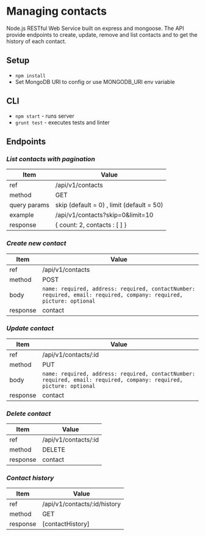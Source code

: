 # Managing contacts

Node.js RESTful Web Service built on express and mongoose. The API provide endpoints 
to create, update, remove and list contacts and to get the history of each contact.

## Setup
 - `npm install`
 - Set MongoDB URI to config or use MONGODB_URI env variable

## CLI

- `npm start` - runs server
- `grunt test` - executes tests and linter

## Endpoints

### _List contacts with pagination_
| Item     | Value    |
| --------|---------|
|ref | /api/v1/contacts|
| method | GET|
| query params | skip (default = 0) , limit (default = 50) |
| example | /api/v1/contacts?skip=0&limit=10 |
| response | { count: 2, contacts : [ ] }|

### _Create new contact_
| Item     | Value    |
| --------|---------|
|ref | /api/v1/contacts|
| method | POST|
| body | `name: required, address: required, contactNumber: required, email: required, company: required, picture: optional` |
| response | contact |

### _Update contact_
| Item     | Value    |
| --------|---------|
|ref | /api/v1/contacts/:id|
| method | PUT|
| body | `name: required, address: required, contactNumber: required, email: required, company: required, picture: optional` |
| response | contact |

### _Delete contact_
| Item     | Value    |
| --------|---------|
|ref | /api/v1/contacts/:id|
| method | DELETE|
| response | contact |

### _Contact history_
| Item     | Value    |
| --------|---------|
|ref | /api/v1/contacts/:id/history|
| method | GET|
| response | [contactHistory] |
 
